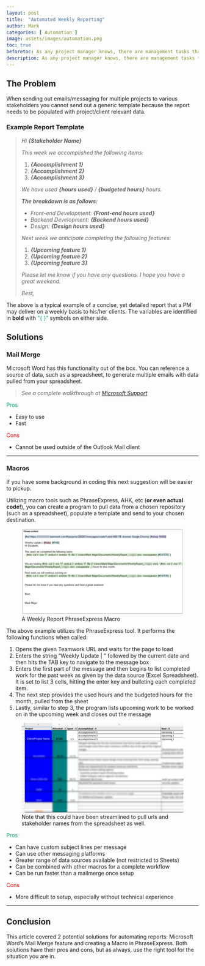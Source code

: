 ```yaml
---
layout: post
title:  "Automated Weekly Reporting"
author: Mark
categories: [ Automation ]
image: assets/images/automation.png
toc: true
beforetoc: As any project manager knows, there are management tasks that are handled on a repetitive basis and seemingly could be automated were it not for small nuances. This article addresses weekly reporting and potential solutions for automation.
description: As any project manager knows, there are management tasks that are handled on a repetitive basis and seemingly could be automated were it not for small nuances. This article addresses weekly reporting and potential solutions for automation.
---
```

## The Problem

When sending out emails/messaging for multiple projects to various stakeholders you cannot send out a generic template because the report needs to be populated with project/client relevant data.

### Example Report Template

> _Hi **{Stakeholder Name}**_
> 
> _This week we accomplished the following items:_
> 
> 1.  _**{Accomplishment 1}**_
> 2.  _**{Accomplishment 2}**_
> 3.  _**{Accomplishment 3}**_
> 
> _We have used **{hours used}** / **{budgeted hours}** hours._
> 
> **_The breakdown is as follows:_**
> 
> -   _Front-end Development: **{Front-end hours used}**_
> -   _Backend Development: **{Backend hours used}**_
> -   _Design: **{Design hours used}**_
> 
> _Next week we anticipate completing the following features:_
> 
> 1.  _**{Upcoming feature 1}**_
> 2.  _**{Upcoming feature 2}**_
> 3.  _**{Upcoming feature 3}**_
> 
> _Please let me know if you have any questions. I hope you have a great weekend._
> 
> _Best,_

The above is a typical example of a concise, yet detailed report that a PM may deliver on a weekly basis to his/her clients. The variables are identified in  **bold**  with <font color="#00ab6b">"{ }"</font> symbols on either side.
  
## Solutions

### Mail Merge

Microsoft Word has this functionality out of the box. You can reference a source of data, such as a spreadsheet, to generate multiple emails with data pulled from your spreadsheet.
  
>_See a complete walkthrough at  [Microsoft Support](https://support.microsoft.com/en-us/office/use-mail-merge-to-send-bulk-email-messages-0f123521-20ce-4aa8-8b62-ac211dedefa4)_

<font color="#00ab6b">Pros</font>	
<ul><li>Easy to use</li><li>Fast</li></ul>

<font color="red">Cons</font>
<ul><li>Cannot be used outside of the Outlook Mail client</li></ul>

___  

### Macros

If you have some background in coding this next suggestion will be easier to pickup.

Utilizing macro tools such as PhraseExpress, AHK, etc (**or even actual code!**), you can create a program to pull data from a chosen repository (such as a spreadsheet), populate a template and send to your chosen destination.
<figure>
    <img src="/assets/images/pexpress.png"
         alt="PhraseExpress Script">
    <figcaption>A Weekly Report PhraseExpress Macro</figcaption>
</figure>


The above example utilizes the PhraseExpress tool. It performs the following functions when called:

1.  Opens the given Teamwork URL and waits for the page to load
2.  Enters the string “Weekly Update | ” followed by the current date and then hits the TAB key to navigate to the message box
3.  Enters the first part of the message and then begins to list completed work for the past week as given by the data source (Excel Spreadsheet). It is set to list 3 cells, hitting the enter key and bulleting each completed item.
4.  The next step provides the used hours and the budgeted hours for the month, pulled from the sheet
5.  Lastly, similar to step 3, the program lists upcoming work to be worked on in the upcoming week and closes out the message

<figure>
    <img src="/assets/images/spreadReport.png"
         alt="A Weekly Report Source Spreadsheet">
    <figcaption>Note that this could have been streamlined to pull urls and stakeholder names from the spreadsheet as well.</figcaption>
</figure>

<font color="#00ab6b">Pros</font>	
-   Can have custom subject lines per message
-   Can use other messaging platforms
-   Greater range of data sources available (not restricted to Sheets)
-   Can be combined with other macros for a complete workflow
-   Can be run faster than a mailmerge once setup

<font color="red">Cons</font>
- More difficult to setup, especially without technical experience

___

## Conclusion

This article covered 2 potential solutions for automating reports: Microsoft Word’s Mail Merge feature and creating a Macro in PhraseExpress. Both solutions have their pros and cons, but as always, use the right tool for the situation you are in.
